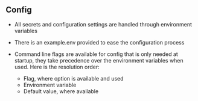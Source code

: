 ## Config
- All secrets and configuration settings are handled through environment variables
- There is an example.env provided to ease the configuration process
- Command line flags are available for config that is only needed at startup, they take precedence over the environment variables when used. Here is the resolution order:

    - Flag, where option is available and used
    - Environment variable
    - Default value, where available
